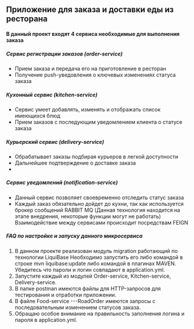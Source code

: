 ## Приложение для заказа и доставки еды из ресторана
#### В данный проект входят 4 сервиса необходимые для выполнения заказа

##### Сервис регистрации заказов (order-service)
- Прием заказа и передача его на приготовление в ресторан
- Получение push-уведовления о ключевых изменениях статуса заказа

##### Кухонный сервис (kitchen-service)
- Сервис умеет добавлять, изменять  и отображать список имеющихся блюд
- Прием заказов с последующим уведомлением клиента о статусе заказа

##### Курьерский сервис (delivery-service)
- Обрабатывает заказы подбирая курьеров в легкой доступности
- Дальнейшее подтверждение о доставке заказа
- 
##### Сервис уведомлений (notification-service)
- Данный сервис позволяет своевременно отследить статус заказа
- Каждый заказ обязательно дойдет до кухни, так как используется брокер сообщений RABBIT MQ
(Данная технология находится на этапе внедрения, некоторые функции могут не работать)
Взаимодействие между сервисами происходит посредствам FEIGN


##### FAQ по настройке и запуску данного микросервиса
1. В данном проекте реализован модуль migration работающий по технологии LiquiBase
Необходимо запустить его либо командой в строке mvn liquibase:update либо командой в плагинах MAVEN.
Убедитесь что пароли и логин совпадают в application.yml.
2. Запустите каждый из модулей Order-service, Kitchen-service, Delivery-service.
3. В папке postman имеются файлы для HTTP-запросов для тестирования и отработки приложении.
4. В файле Food-service ---RoadOrder имеются запросы с последовательным изменением статусов заказа.
5. Обращаю особое внимание на правильность заполнения логина и пароля в application.yml.
